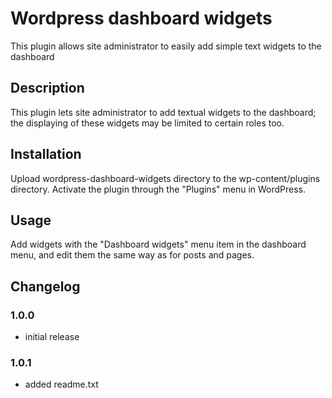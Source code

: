 # Wordpress dashboard widgets
This plugin allows site administrator to easily add simple text widgets to the dashboard

## Description 

This plugin lets site administrator to add textual widgets to the dashboard; the displaying of these widgets may be limited to certain roles too.

## Installation

Upload wordpress-dashboard-widgets directory to the wp-content/plugins directory.
Activate the plugin through the "Plugins" menu in WordPress.

## Usage

Add widgets with the "Dashboard widgets" menu item in the dashboard menu, and edit them the same way as for posts and pages.

## Changelog

### 1.0.0 
* initial release
### 1.0.1 
* added readme.txt

